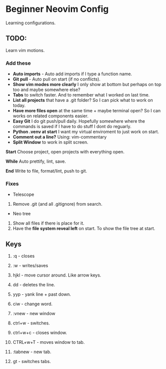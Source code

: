 # Beginner Neovim Config

Learning configurations.

## TODO:

Learn vim motions.

### Add these

- **Auto imports** - Auto add imports if I type a function name.
- **Git pull** - Auto pull on start (if no conflicts).
- **Show vim modes more clearly** I only show at bottom but perhaps on top too and maybe somewhere else?
- **Tabs** to switch faster. And to remember what I worked on last time.
- **List all projects** that have a .git folder? So I can pick what to work on today.
- **Have more files open** at the same time + maybe terminal open? So I can works on related components easier.
- **Easy Git** I do git push/pull daily. Hopefully somewhere where the commands is saved if I have to do stuff I dont do reguarly.
- **Python .venv at start** I want my virtual enviroment to just work on start.
- **Comment out a line?** Using: vim-commentary
- **Split Window** to work in split screen.

**Start**
Choose project, open projects with everything open.

**While**
Auto prettify, lint, save.

**End**
Write to file, format/lint, push to git.

### Fixes

- Telescope

1. Remove .git (and all .gitignore) from search.

- Neo tree

1. Show all files if there is place for it.
1. Have the **file system reveal left** on start. To show the file tree at start.

## Keys

1. :q - closes
1. :w - writes/saves

1. hjkl - move cursor around. Like arrow keys.
1. dd - deletes the line.
1. yyp - yank line + past down.
1. ciw - change word.

1. :vnew - new window
1. ctrl+w - switches.
1. ctrl+w+c - closes window.
1. CTRL+w+T - moves window to tab.

1. :tabnew - new tab.
1. gt - switches tabs.

